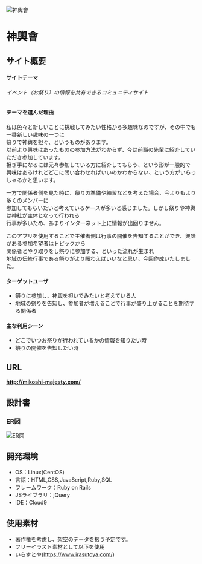 ![神輿會](https://github.com/area6080/Mikoshi_kai/blob/main/app/assets/images/logo.png)
# 神輿會
## サイト概要
#### サイトテーマ
###### イベント（お祭り）の情報を共有できるコミュニティサイト

#### テーマを選んだ理由
私は色々と新しいことに挑戦してみたい性格から多趣味なのですが、その中でも一番新しい趣味の一つに  
祭りで神輿を担ぐ、というものがあります。  
以前より興味はあったものの参加方法がわからず、今は前職の先輩に紹介していただき参加しています。  
担ぎ手になるには元々参加している方に紹介してもらう、という形が一般的で  
興味はあるけれどどこに問い合わせればいいのかわからない、という方がいらっしゃるかと思います。

一方で関係者側を見た時に、祭りの準備や練習などを考えた場合、今よりもより多くのメンバーに  
参加してもらいたいと考えているケースが多いと感じました。しかし祭りや神輿は神社が主体となって行われる  
行事が多いため、あまりインターネット上に情報が出回りません。

このアプリを使用することで主催者側は行事の開催を告知することができ、興味がある参加希望者はトピックから  
関係者とやり取りをし祭りに参加する、といった流れが生まれ  
地域の伝統行事である祭りがより賑わえばいいなと思い、今回作成いたしました。

#### ターゲットユーザ
* 祭りに参加し、神輿を担いでみたいと考えている人
* 地域の祭りを告知し、参加者が増えることで行事が盛り上がることを期待する関係者

#### 主な利用シーン
* どこでいつお祭りが行われているかの情報を知りたい時
* 祭りの開催を告知したい時

## URL
**http://mikoshi-majesty.com/**

## 設計書
### ER図
![ER図](https://github.com/area6080/Mikoshi_kai/blob/feature-readme/app/assets/images/ER_view.jpg)

## 開発環境
* OS：Linux(CentOS)
* 言語：HTML,CSS,JavaScript,Ruby,SQL
* フレームワーク：Ruby on Rails
* JSライブラリ：jQuery
* IDE：Cloud9

## 使用素材
* 著作権を考慮し、架空のデータを扱う予定です。
* フリーイラスト素材として以下を使用
* いらすとや(https://www.irasutoya.com/)
